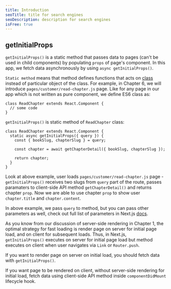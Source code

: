 ```yaml
---
title: Introduction
seoTitle: title for search engines
seoDescription: description for search engines
isFree: true
---
```


## getInitialProps

`getInitialProps()` is a static method that passes data to pages (can't be used in child components) by populating `props` of page's component. In this app, we fetch data asynchronously by using `async getInitialProps()`.

`Static method` means that method defines functions that acts on [class](https://javascript.info/class) instead of particular object of the class. For example, in Chapter 6, we will introduce `pages/customer/read-chapter.js` page. Like for any page in our app which is not written as pure component, we define ES6 class as:
```
class ReadChapter extends React.Component {
  // some code
}
```

`getInitialProps()` is static method of `ReadChapter` class:
```
class ReadChapter extends React.Component {
  static async getInitialProps({ query }) {
    const { bookSlug, chapterSlug } = query;

    const chapter = await getChapterDetail({ bookSlug, chapterSlug });

    return chapter;
  }
}
```

Look at above example, user loads `pages/customer/read-chapter.js` page - `getInitialProps()` receives two slugs from `query` part of the route, passes paramaters to client-side API method `getChapterDetail()` and returns chapter `prop`. Now we are able to use chapter `prop` to show user `chapter.title` and `chapter.content`.

In above example, we pass `query` to method, but you can pass other parameters as well, check out full list of parameters in Next.js [docs](https://github.com/zeit/next.js#fetching-data-and-component-lifecycle).

As you know from our discussion of server-side rendering in Chapter 1, the optimal strategy for fast loading is render page on server for initial page load, and on client for subsequent loads. Thus, in Next.js, `getInitialProps()` executes on server for initial page load but method executes on client when user navigates via `Link` or `Router.push`.

If you want to render page on server on initial load, you should fetch data with `getInitialProps()`.

If you want page to be rendered on client, without server-side rendering for initial load, fetch data using client-side API method inside `componentDidMount` lifecycle hook.
